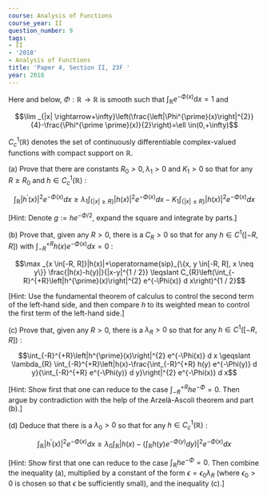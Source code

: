 ```yaml
---
course: Analysis of Functions
course_year: II
question_number: 9
tags:
- II
- '2018'
- Analysis of Functions
title: 'Paper 4, Section II, 23F '
year: 2018
---
```




Here and below, $\Phi: \mathbb{R} \rightarrow \mathbb{R}$ is smooth such that $\int_{\mathbb{R}} e^{-\Phi(x)} \mathrm{d} x=1$ and

$$\lim _{|x| \rightarrow+\infty}\left(\frac{\left|\Phi^{\prime}(x)\right|^{2}}{4}-\frac{\Phi^{\prime \prime}(x)}{2}\right)=\ell \in(0,+\infty)$$

$C_{c}^{1}(\mathbb{R})$ denotes the set of continuously differentiable complex-valued functions with compact support on $\mathbb{R}$.

(a) Prove that there are constants $R_{0}>0, \lambda_{1}>0$ and $K_{1}>0$ so that for any $R \geqslant R_{0}$ and $h \in C_{c}^{1}(\mathbb{R})$ :

$$\int_{\mathbb{R}}\left|h^{\prime}(x)\right|^{2} e^{-\Phi(x)} d x \geqslant \lambda_{1} \int_{\{|x| \geqslant R\}}|h(x)|^{2} e^{-\Phi(x)} d x-K_{1} \int_{\{|x| \leqslant R\}}|h(x)|^{2} e^{-\Phi(x)} d x$$

[Hint: Denote $g:=h e^{-\Phi / 2}$, expand the square and integrate by parts.]

(b) Prove that, given any $R>0$, there is a $C_{R}>0$ so that for any $h \in C^{1}([-R, R])$ with $\int_{-R}^{+R} h(x) e^{-\Phi(x)} d x=0$ :

$$\max _{x \in[-R, R]}|h(x)|+\operatorname{sip}_{\{x, y \in[-R, R], x \neq y\}} \frac{|h(x)-h(y)|}{|x-y|^{1 / 2}} \leqslant C_{R}\left(\int_{-R}^{+R}\left|h^{\prime}(x)\right|^{2} e^{-\Phi(x)} d x\right)^{1 / 2}$$

[Hint: Use the fundamental theorem of calculus to control the second term of the left-hand side, and then compare $h$ to its weighted mean to control the first term of the left-hand side.]

(c) Prove that, given any $R>0$, there is a $\lambda_{R}>0$ so that for any $h \in C^{1}([-R, R])$ :

$$\int_{-R}^{+R}\left|h^{\prime}(x)\right|^{2} e^{-\Phi(x)} d x \geqslant \lambda_{R} \int_{-R}^{+R}\left|h(x)-\frac{\int_{-R}^{+R} h(y) e^{-\Phi(y)} d y}{\int_{-R}^{+R} e^{-\Phi(y)} d y}\right|^{2} e^{-\Phi(x)} d x$$

[Hint: Show first that one can reduce to the case $\int_{-R}^{+R} h e^{-\Phi}=0$. Then argue by contradiction with the help of the Arzelà-Ascoli theorem and part (b).]

(d) Deduce that there is a $\lambda_{0}>0$ so that for any $h \in C_{c}^{1}(\mathbb{R})$ :

$$\int_{\mathbb{R}}\left|h^{\prime}(x)\right|^{2} e^{-\Phi(x)} d x \geqslant \lambda_{0} \int_{\mathbb{R}}\left|h(x)-\left(\int_{\mathbb{R}} h(y) e^{-\Phi(y)} d y\right)\right|^{2} e^{-\Phi(x)} d x$$

[Hint: Show first that one can reduce to the case $\int_{\mathbb{R}} h e^{-\Phi}=0$. Then combine the inequality (a), multiplied by a constant of the form $\epsilon=\epsilon_{0} \lambda_{R}$ (where $\epsilon_{0}>0$ is chosen so that $\epsilon$ be sufficiently small), and the inequality (c).]